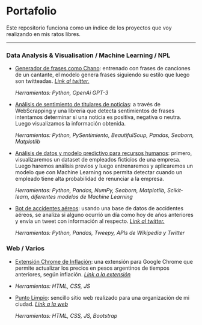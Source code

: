 # Portafolio

Este repositorio funciona como un índice de los proyectos que voy realizando en mis ratos libres.

---


### Data Analysis & Visualisation / Machine Learning / NPL


- [Generador de frases como Chano](https://github.com/bernaberb/Bot-AI-que-tuitea-como-Chano/blob/main/Chano_BOT_AI.ipynb): entrenado con frases de canciones de un cantante, el modelo genera frases siguiendo su estilo que luego son twitteadas. [_Link al twitter._](https://twitter.com/chano_bot)

  _Herramientas: Python, OpenAi GPT-3_

- [Análisis de sentimiento de titulares de noticias](https://github.com/bernaberb/SentimientoTitulares/blob/main/Analisis_Sentimiento_Titulares_de_Noticias.ipynb): a través de WebScrapping y una libreria que detecta sentimientos de frases intentamos determinar si una noticia es positiva, negativa o neutra. Luego visualizamos la información obtenida.

  _Herramientas: Python, PySentimiento, BeautifulSoup, Pandas, Seaborn, Matplotlib_

- [Análisis de datos y modelo predictivo para recursos humanos](https://github.com/bernaberb/ML-Recursos-Humanos/blob/main/Data_Recursos_Humanos.ipynb): primero, visualizaremos un dataset de empleados ficticios de una empresa. Luego haremos análisis previos y luego entrenaremos y aplicaremos un modelo que con Machine Learning nos permita detectar cuando un empleado tiene alta probabilidad de renunciar a la empresa.

  _Herramientas: Python, Pandas, NumPy, Seaborn, Matplotlib, Scikit-learn, diferentes modelos de Machine Learning_

- [Bot de accidentes aéreos](https://github.com/bernaberb/Bot-Accidentes-Aviacion/blob/main/Aviation_Accidents_Bot.ipynb): usando una base de datos de accidentes aéreos, se analiza si alguno ocurrió un día como hoy de años anteriores y envía un tweet con información al respecto. [_Link al twitter._](https://twitter.com/AirAccidentsBot)

  _Herramientas: Python, Pandas, Tweepy, APIs de Wikipedia y Twitter_

  
 ### Web / Varios
 
  - [Extensión Chrome de Inflación](https://github.com/bernaberb/ExtensionActualizaPrecios): una extensión para Google Chrome que permite actualizar los precios en pesos argentinos de tiempos anteriores, según inflación. [_Link a la extensión_](https://chrome.google.com/webstore/detail/precios-ajustados-por-inf/pfmoiikllacklcpmpmaeclbmcckelhmj?hl=es)
  
  - _Herramientas: HTML, CSS, JS_
   
 
 - [Punto Limpio](https://github.com/bernaberb/Punto-Limpio-Web): sencillo sitio web realizado para una organización de mi ciudad. [_Link a la web_](http://www.puntolimpiomiramar.com.ar)

   _Herramientas: HTML, CSS, JS, Bootstrap_
  
